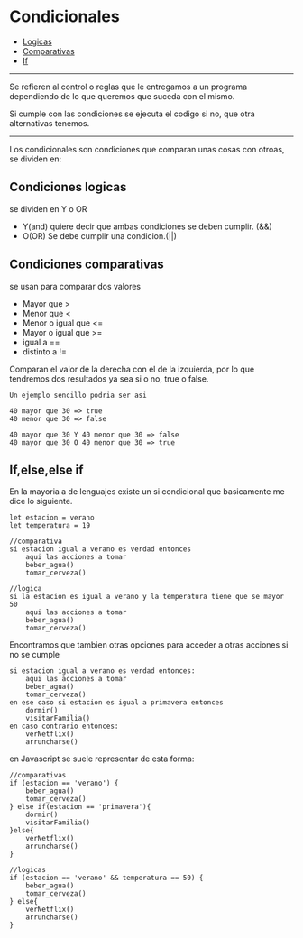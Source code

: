 # Condicionales

+ [Logicas](#condiciones-logicas)
+ [Comparativas](#condiciones-comparativas)
+ [If](#ifelseelse-if)
---
Se refieren al control o reglas que le entregamos a un programa dependiendo de lo que queremos que suceda con el mismo. 

Si cumple con las condiciones se ejecuta el codigo si no, que otra alternativas tenemos. 

---
Los condicionales son condiciones que comparan unas cosas con otroas, se dividen en:

## Condiciones logicas

se dividen en Y o OR

+ Y(and) quiere decir que ambas condiciones se deben cumplir. (&&)
+ O(OR) Se debe cumplir una condicion.(||)

## Condiciones comparativas

se usan para comparar dos valores

+ Mayor que >
+ Menor que <
+ Menor o igual que <=
+ Mayor o igual que >=
+ igual a ==
+ distinto a !=

Comparan el valor de la derecha con el de la izquierda, por lo que tendremos dos resultados ya sea si o no, true o false.

    Un ejemplo sencillo podria ser asi

    40 mayor que 30 => true
    40 menor que 30 => false

    40 mayor que 30 Y 40 menor que 30 => false
    40 mayor que 30 O 40 menor que 30 => true

## If,else,else if
 En la mayoria a de lenguajes existe un si condicional que basicamente me dice lo siguiente.

    let estacion = verano
    let temperatura = 19

    //comparativa
    si estacion igual a verano es verdad entonces
        aqui las acciones a tomar
        beber_agua()
        tomar_cerveza()
    
    //logica
    si la estacion es igual a verano y la temperatura tiene que se mayor 50
        aqui las acciones a tomar
        beber_agua()
        tomar_cerveza()

Encontramos que tambien otras opciones para acceder a otras acciones si no se cumple 

    si estacion igual a verano es verdad entonces:
        aqui las acciones a tomar
        beber_agua()
        tomar_cerveza()
    en ese caso si estacion es igual a primavera entonces
        dormir()
        visitarFamilia()
    en caso contrario entonces:
        verNetflix()
        arruncharse()

en Javascript se suele representar de esta forma:

    //comparativas
    if (estacion == 'verano') {
    	beber_agua()
        tomar_cerveza()
    } else if(estacion == 'primavera'){
    	dormir()
        visitarFamilia()
    }else{
        verNetflix()
        arruncharse()
    }

    //logicas
    if (estacion == 'verano' && temperatura == 50) {
    	beber_agua()
        tomar_cerveza()
    } else{
        verNetflix()
        arruncharse()
    }
